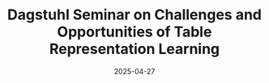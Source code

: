 ---
title: "Dagstuhl Seminar on Challenges and Opportunities of Table Representation Learning"
date: 2025-04-27
venue: "Dagstuhl Seminar"
location: "Wadern, Germany"
event_url: https://www.dagstuhl.de/25182
---